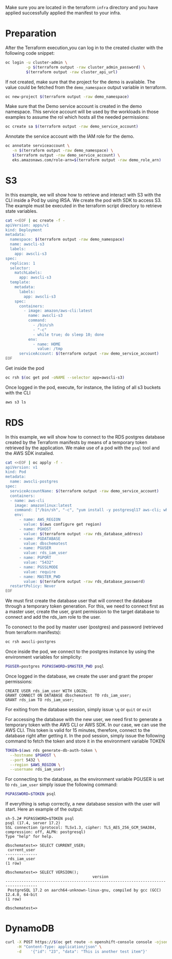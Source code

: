 Make sure you are located in the terraform `infra` directory and you have applied successfully applied the manifest to your infra. 

# Preparation
After the Terraform execution,you can log in to the created cluster with the following code snippet: 

```bash
oc login -u cluster-admin \
         -p $(terraform output -raw cluster_admin_password) \
         $(terraform output -raw cluster_api_url)
```

If not created, make sure that the project for the demo is available. The value could be fetched from the `demo_namespace` output variable in terraform.

```bash
oc new-project $(terraform output -raw demo_namespace)
```

Make sure that the Demo service account is created in the demo namespace. This service account will be used by the workloads in those examples to assume the rol which hosts all the needed permissions:

```bash
oc create sa $(terraform output -raw demo_service_account)
```

Annotate the service account with the IAM role for the demo. 

```bash
oc annotate serviceaccount \
   -n $(terraform output -raw demo_namespace) \
   $(terraform output -raw demo_service_account) \
   eks.amazonaws.com/role-arn=$(terraform output -raw demo_role_arn)
```

# S3

In this example, we will show how to retrieve and interact with S3 with the CLI inside a Pod by using IRSA. We create the pod with SDK to access S3. The example must be executed in the terraform script directory to retrieve state variables. 

```bash
cat <<EOF | oc create -f -
apiVersion: apps/v1
kind: Deployment
metadata:
  namespace: $(terraform output -raw demo_namespace)
  name: awscli-s3
  labels:
    app: awscli-s3
spec:
  replicas: 1
  selector:
    matchLabels:
      app: awscli-s3
  template:
    metadata:
      labels:
        app: awscli-s3
    spec:
      containers:
        - image: amazon/aws-cli:latest
          name: awscli-s3
          command:
            - /bin/sh
            - "-c"
            - while true; do sleep 10; done
          env:
            - name: HOME
              value: /tmp
      serviceAccount: $(terraform output -raw demo_service_account)
EOF
```

Get inside the pod 

```bash
oc rsh $(oc get pod -oNAME --selector app=awscli-s3)
```

Once logged in the pod, execute, for instance, the listing of all s3 buckets with the CLI

```bash
aws s3 ls
```

# RDS

In this example, we will show how to connect to the RDS postgres database created by the Terraform manifests by means of a temporary token retrieved by the application. We make use of a pod with the `psql` tool and the AWS SDK installed. 

```bash 
cat <<EOF | oc apply -f -
apiVersion: v1
kind: Pod
metadata:
  name: awscli-postgres   
spec:
  serviceAccountName: $(terraform output -raw demo_service_account)
  containers:
  - name: aws-cli
    image: amazonlinux:latest
    command: ["/bin/sh", "-c", "yum install -y postgresql17 aws-cli; while true; do sleep 30; done"]
    env:
      - name: AWS_REGION
        value: $(aws configure get region)
      - name: PGHOST
        value: $(terraform output -raw rds_database_address)
      - name: PGDATABASE
        value: dbschematest
      - name: PGUSER
        value: rds_iam_user
      - name: PGPORT
        value: "5432"
      - name: PGSSLMODE
        value: require
      - name: MASTER_PWD
        value: $(terraform output -raw rds_database_password)
  restartPolicy: Never
EOF
```

We must first create the database user that will connect the database through a temporary token generation. For this, we need to connect first as a master user, create the user, grant permission to the target database to connect and add the rds_iam role to the user. 

To cononect to the pod by master user (postgres) and password (retrieved from terraform manifests):

```bash
oc rsh awscli-postgres
```

Once inside the pod, we connect to the postgres instance by using the environment variables for simplicity: 

```bash
PGUSER=postgres PGPASSWORD=$MASTER_PWD psql
```

Once logged in the database, we create the user and grant the proper permissions: 

```
CREATE USER rds_iam_user WITH LOGIN;
GRANT CONNECT ON DATABASE dbschematest TO rds_iam_user;
GRANT rds_iam TO rds_iam_user;
```

For exiting from the database session, simply issue `\q` or `quit` or `exit`

For accessing the database with the new user, we need first to generate a temporary token with the AWS CLI or AWS SDK. In our case, we can use the AWS CLI. This token is valid for 15 minutes, therefore, connect to the database right after getting it. In the pod session, simply issue the following command to fetch the token and store it in the environment variable TOKEN

```bash 
TOKEN=$(aws rds generate-db-auth-token \
  --hostname $PGHOST \
  --port 5432 \
  --region $AWS_REGION \
  --username rds_iam_user)
```

For connecting to the database, as the environment variable PGUSER is set to `rds_iam_user` simply issue the following command: 

```bash
PGPASSWORD=$TOKEN psql
```

If everything is setup correctly, a new database session with the user will start. Here an example of the output: 

```
sh-5.2# PGPASSWORD=$TOKEN psql
psql (17.4, server 17.2)
SSL connection (protocol: TLSv1.3, cipher: TLS_AES_256_GCM_SHA384, compression: off, ALPN: postgresql)
Type "help" for help.

dbschematest=> SELECT CURRENT_USER;
 current_user 
--------------
 rds_iam_user
(1 row)

dbschematest=> SELECT VERSION();
                                      version                                       
------------------------------------------------------------------------------------
 PostgreSQL 17.2 on aarch64-unknown-linux-gnu, compiled by gcc (GCC) 12.4.0, 64-bit
(1 row)

dbschematest=> 
```

# DynamoDB

```bash
curl -X POST https://$(oc get route -n openshift-console console -ojsonpath='{.spec.host}')/item \
     -H "Content-Type: application/json" \
     -d    '{"id": "23", "data": "This is another test item"}'
```